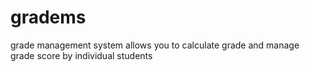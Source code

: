 # gradems
grade management system allows you to calculate grade and manage grade score by individual students

